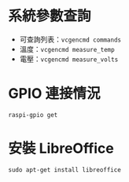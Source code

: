 # 系統參數查詢

* 可查詢列表：`vcgencmd commands`
* 溫度：`vcgencmd measure_temp`
* 電壓：`vcgencmd measure_volts`

# GPIO 連接情況
```
raspi-gpio get
```
# 安裝 LibreOffice
```
sudo apt-get install libreoffice
```
